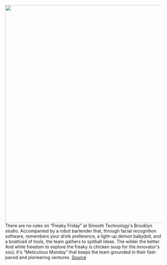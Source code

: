<img src='https://cdn.vox-cdn.com/thumbor/OQayV1arbJLU7LKBRtPDRaGoUQw=/0x0:4500x2995/1200x675/filters:focal(2232x1123:2952x1843)/cdn.vox-cdn.com/uploads/chorus_image/image/66256757/1202213322.jpg.0.jpg' width='700px' /><br/>
There are no rules on “Freaky Friday” at Smooth Technology's Brooklyn studio. Accompanied by a robot bartender that, through facial recognition software, remembers your drink preference, a light-up demon babydoll, and a boatload of tools, the team gathers to spitball ideas. The wilder the better. And while freedom to explore the freaky is chicken soup for the innovator's soul, it's “Meticulous Monday” that keeps the team grounded in their fast-paced and pioneering ventures.
<a href='https://www.theverge.com/2020/2/5/21122742/billy-porter-hat-grammys-2020-interview-smooth-technology'> Source <a/>